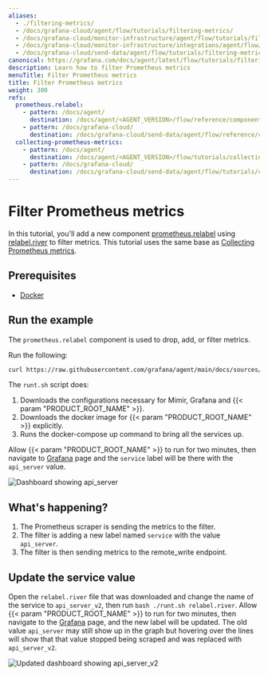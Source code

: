```yaml
---
aliases:
  - ./filtering-metrics/
  - /docs/grafana-cloud/agent/flow/tutorials/filtering-metrics/
  - /docs/grafana-cloud/monitor-infrastructure/agent/flow/tutorials/filtering-metrics/
  - /docs/grafana-cloud/monitor-infrastructure/integrations/agent/flow/tutorials/filtering-metrics/
  - /docs/grafana-cloud/send-data/agent/flow/tutorials/filtering-metrics/
canonical: https://grafana.com/docs/agent/latest/flow/tutorials/filtering-metrics/
description: Learn how to filter Prometheus metrics
menuTitle: Filter Prometheus metrics
title: Filter Prometheus metrics
weight: 300
refs:
  prometheus.relabel:
    - pattern: /docs/agent/
      destination: /docs/agent/<AGENT_VERSION>/flow/reference/components/prometheus.relabel/
    - pattern: /docs/grafana-cloud/
      destination: /docs/grafana-cloud/send-data/agent/flow/reference/components/prometheus.relabel/
  collecting-prometheus-metrics:
    - pattern: /docs/agent/
      destination: /docs/agent/<AGENT_VERSION>/flow/tutorials/collecting-prometheus-metrics/
    - pattern: /docs/grafana-cloud/
      destination: /docs/grafana-cloud/send-data/agent/flow/tutorials/collecting-prometheus-metrics/
---
```


# Filter Prometheus metrics

In this tutorial, you'll add a new component [prometheus.relabel](ref:prometheus.relabel) using [relabel.river][] to filter metrics. This tutorial uses the same base as [Collecting Prometheus metrics](ref:collecting-prometheus-metrics).

## Prerequisites

- [Docker][]

## Run the example

The `prometheus.relabel` component is used to drop, add, or filter metrics.

Run the following:

```bash
curl https://raw.githubusercontent.com/grafana/agent/main/docs/sources/flow/tutorials/assets/runt.sh -O && bash ./runt.sh relabel.river
```

The `runt.sh` script does:

1. Downloads the configurations necessary for Mimir, Grafana and {{< param "PRODUCT_ROOT_NAME" >}}.
1. Downloads the docker image for {{< param "PRODUCT_ROOT_NAME" >}} explicitly.
1. Runs the docker-compose up command to bring all the services up.

Allow {{< param "PRODUCT_ROOT_NAME" >}} to run for two minutes, then navigate to [Grafana][] page and the `service` label will be there with the `api_server` value.

![Dashboard showing api_server](/media/docs/agent/screenshot-grafana-agent-filtering-metrics-filter.png)

## What's happening?

1. The Prometheus scraper is sending the metrics to the filter.
1. The filter is adding a new label named `service` with the value `api_server`.
1. The filter is then sending metrics to the remote_write endpoint.

## Update the service value

Open the `relabel.river` file that was downloaded and change the name of the service to `api_server_v2`, then run `bash ./runt.sh relabel.river`. Allow {{< param "PRODUCT_ROOT_NAME" >}} to run for two minutes, then navigate to the [Grafana][] page, and the new label will be updated. The old value `api_server` may still show up in the graph but hovering over the lines will show that that value stopped being scraped and was replaced with `api_server_v2`.

![Updated dashboard showing api_server_v2](/media/docs/agent/screenshot-grafana-agent-filtering-metrics-transition.png)

[Docker]: https://www.docker.com/products/docker-desktop
[Grafana]: http://localhost:3000/explore?orgId=1&left=%5B%22now-1h%22,%22now%22,%22Mimir%22,%7B%22refId%22:%22A%22,%22instant%22:true,%22range%22:true,%22exemplar%22:true,%22expr%22:%22agent_build_info%7B%7D%22%7D%5D
[relabel.river]: https://grafana.com/docs/agent/<AGENT_VERSION>/flow/tutorials/assets/flow_configs/relabel.river
